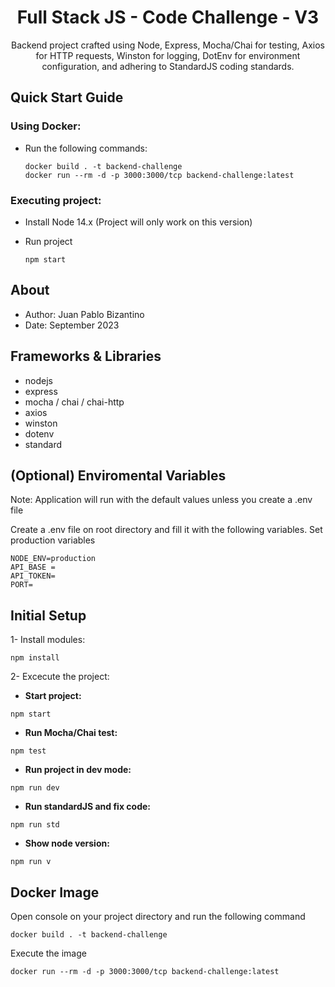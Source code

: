 <div align="center">
  <h1>Full Stack JS - Code Challenge - V3</h1>
  <p>Backend project crafted using Node, Express, Mocha/Chai for testing, Axios for HTTP requests, Winston for logging, DotEnv for environment configuration, and adhering to StandardJS coding standards.</p>  
</div>

## Quick Start Guide

### Using Docker:
- Run the following commands: 

    ``` 
    docker build . -t backend-challenge 
    docker run --rm -d -p 3000:3000/tcp backend-challenge:latest 
    ```

### Executing project:
- Install Node 14.x   (Project will only work on this version)    
- Run project

    ```     
    npm start
    ```

## About

- Author: Juan Pablo Bizantino
- Date: September 2023

## Frameworks & Libraries

- nodejs
- express
- mocha / chai / chai-http
- axios
- winston
- dotenv
- standard

## (Optional) Enviromental Variables

Note: Application will run with the default values unless you create a .env file

Create a .env file on root directory and fill it with the following variables. Set production variables

```
NODE_ENV=production
API_BASE =
API_TOKEN=
PORT=
```

## Initial Setup

1- Install modules:
```
npm install
```

2- Excecute the project:

- __Start project:__ 
```
npm start         
```

- __Run Mocha/Chai test:__ 
```
npm test          
```

- __Run project in dev mode:__ 
```
npm run dev
```
- __Run standardJS and fix code:__ 
```
npm run std
```

- __Show node version:__ 
```
npm run v
```

## Docker Image

Open console on your project directory and run the following command

```
docker build . -t backend-challenge 
```

Execute the image

``` 
docker run --rm -d -p 3000:3000/tcp backend-challenge:latest 
```
